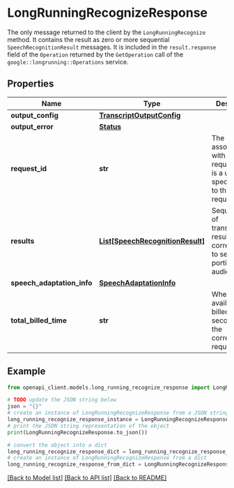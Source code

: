 # LongRunningRecognizeResponse

The only message returned to the client by the `LongRunningRecognize` method. It contains the result as zero or more sequential `SpeechRecognitionResult` messages. It is included in the `result.response` field of the `Operation` returned by the `GetOperation` call of the `google::longrunning::Operations` service.

## Properties

Name | Type | Description | Notes
------------ | ------------- | ------------- | -------------
**output_config** | [**TranscriptOutputConfig**](TranscriptOutputConfig.md) |  | [optional] 
**output_error** | [**Status**](Status.md) |  | [optional] 
**request_id** | **str** | The ID associated with the request. This is a unique ID specific only to the given request. | [optional] 
**results** | [**List[SpeechRecognitionResult]**](SpeechRecognitionResult.md) | Sequential list of transcription results corresponding to sequential portions of audio. | [optional] 
**speech_adaptation_info** | [**SpeechAdaptationInfo**](SpeechAdaptationInfo.md) |  | [optional] 
**total_billed_time** | **str** | When available, billed audio seconds for the corresponding request. | [optional] 

## Example

```python
from openapi_client.models.long_running_recognize_response import LongRunningRecognizeResponse

# TODO update the JSON string below
json = "{}"
# create an instance of LongRunningRecognizeResponse from a JSON string
long_running_recognize_response_instance = LongRunningRecognizeResponse.from_json(json)
# print the JSON string representation of the object
print(LongRunningRecognizeResponse.to_json())

# convert the object into a dict
long_running_recognize_response_dict = long_running_recognize_response_instance.to_dict()
# create an instance of LongRunningRecognizeResponse from a dict
long_running_recognize_response_from_dict = LongRunningRecognizeResponse.from_dict(long_running_recognize_response_dict)
```
[[Back to Model list]](../README.md#documentation-for-models) [[Back to API list]](../README.md#documentation-for-api-endpoints) [[Back to README]](../README.md)


